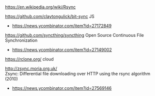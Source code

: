 https://en.wikipedia.org/wiki/Rsync

https://github.com/claytongulick/bit-sync JS
* https://news.ycombinator.com/item?id=27172849

https://github.com/syncthing/syncthing Open Source Continuous File Synchronization
* https://news.ycombinator.com/item?id=27149002

https://rclone.org/ cloud

http://zsync.moria.org.uk/  	
Zsync: Differential file downloading over HTTP using the rsync algorithm (2010)
* https://news.ycombinator.com/item?id=27569146

